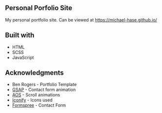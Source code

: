## Personal Porfolio Site

My personal portfolio site. Can be viewed at https://michael-hase.github.io/

## Built with

- HTML
- SCSS
- JavaScript

## Acknowledgments

- Ben Rogers - Portfolio Template
- [GSAP](https://greensock.com/gsap/) - Contact form animation
- [AOS](https://github.com/michalsnik/aos) - Scroll animations
- [Iconify](https://iconify.design/) - Icons used
- [Formspree](https://formspree.io/) - Contact Form
